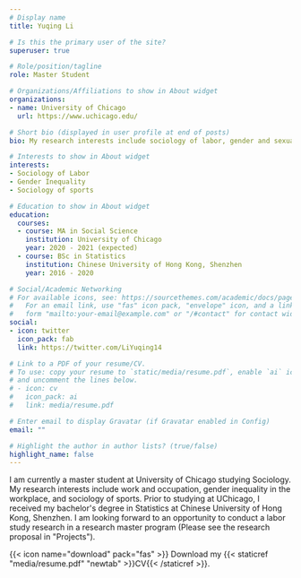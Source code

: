 ```yaml
---
# Display name
title: Yuqing Li

# Is this the primary user of the site?
superuser: true

# Role/position/tagline
role: Master Student

# Organizations/Affiliations to show in About widget
organizations:
- name: University of Chicago
  url: https://www.uchicago.edu/

# Short bio (displayed in user profile at end of posts)
bio: My research interests include sociology of labor, gender and sexuality, sociology of sports, mix methods.

# Interests to show in About widget
interests:
- Sociology of Labor
- Gender Inequality
- Sociology of sports

# Education to show in About widget
education:
  courses:
  - course: MA in Social Science
    institution: University of Chicago
    year: 2020 - 2021 (expected)
  - course: BSc in Statistics
    institution: Chinese University of Hong Kong, Shenzhen
    year: 2016 - 2020

# Social/Academic Networking
# For available icons, see: https://sourcethemes.com/academic/docs/page-builder/#icons
#   For an email link, use "fas" icon pack, "envelope" icon, and a link in the
#   form "mailto:your-email@example.com" or "/#contact" for contact widget.
social:
- icon: twitter
  icon_pack: fab
  link: https://twitter.com/LiYuqing14

# Link to a PDF of your resume/CV.
# To use: copy your resume to `static/media/resume.pdf`, enable `ai` icons in `params.toml`, 
# and uncomment the lines below.
# - icon: cv
#   icon_pack: ai
#   link: media/resume.pdf

# Enter email to display Gravatar (if Gravatar enabled in Config)
email: ""

# Highlight the author in author lists? (true/false)
highlight_name: false
---
```


I am currently a master student at University of Chicago studying Sociology. My research interests include work and occupation, gender inequality in the workplace, and sociology of sports. Prior to studying at UChicago, I received my bachelor's degree in Statistics at Chinese University of Hong Kong, Shenzhen. I am looking forward to an opportunity to conduct a labor study research in a research master program (Please see the research proposal in "Projects").

{{< icon name="download" pack="fas" >}} Download my {{< staticref "media/resume.pdf" "newtab" >}}CV{{< /staticref >}}.
